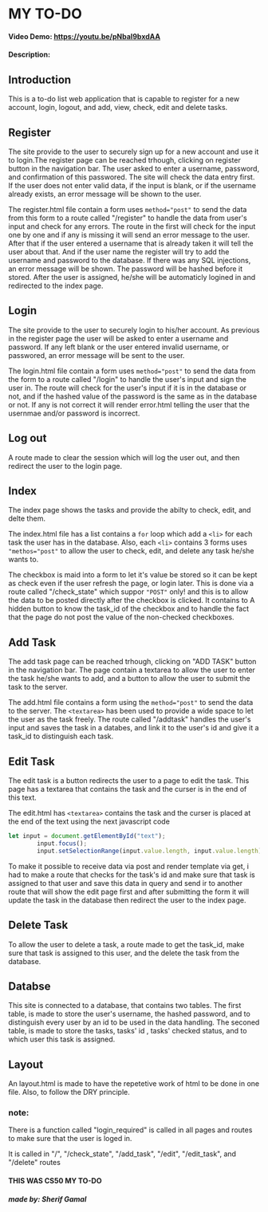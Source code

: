 # MY TO-DO
#### Video Demo:  https://youtu.be/pNbaI9bxdAA
#### Description:
## Introduction
This is a to-do list web application that is capable to register for a new account, login, logout, and add, view, check, edit and delete tasks.

## Register
The site provide to the user to securely sign up for a new account and use it to login.The register page can be reached trhough, clicking on register button in the navigation bar. The user asked to enter a username, password, and confirmation of this passwored. The site will check the data entry first. If the user does not enter valid data, if the input is blank, or if the username already exists, an error message will be shown to the user.

The register.html file contain a form uses `method="post"` to send the data from this form to a route called "/register" to handle the data from user's input and check for any errors. The route in the first will check for the input one by one and if any is missing it will send an error message to the user. After that if the user entered a username that is already taken it will tell the user about that. And if the user name the register will try to add the username and password to the database. If there was any SQL injections, an error message will be shown. The password will be hashed before it stored. After the user is assigned, he/she will be automaticly logined in and redirected to the index page.

## Login
The site provide to the user to securely login to his/her account. As previous in the register page the user will be asked to enter a username and password. If any left blank or the user entered invalid username, or passwored, an error message will be sent to the user.

The login.html file contain a form uses `method="post"` to  send the data from the form to a route called "/login" to handle the user's input and sign the user in. The route will check for the user's input if it is in the database or not, and if the hashed value of the password is the same as in the database or not. If any is not correct it will render error.html telling the user that the usernmae and/or password is incorrect.

## Log out
A route made to clear the session which will log the user out, and then redirect the user to the login page.

## Index
The index page shows the tasks and provide the abilty to check, edit, and delte them.

The index.html file has a list contains a `for` loop which add a `<li>` for each task the user has in the database. Also, each `<li>` contains 3 forms uses `"methos="post"` to allow the user to check, edit, and delete any task he/she wants to.

The checkbox is maid into a form to let it's value be stored so it can be kept as check even if the user refresh the page, or login later. This is done via a route called "/check_state" which suppor `"POST"` only! and this is to allow the data to be posted directly after the checkbox is clicked. It contains to A hidden button to know the task_id of the checkbox and to handle the fact that the page do not post the value of the non-checked checkboxes.

## Add Task
The add task page can be reached trhough, clicking on "ADD TASK" button in the navigation bar. The page contain a textarea to allow the user to enter the task he/she wants to add, and a button to allow the user to submit the task to the server.

The add.html file contains a form using the `method="post"` to send the data to the server. The `<textarea>` has been used to provide a wide space to let the user as the task freely. The route called "/addtask" handles the user's input and saves the task in a databes, and link it to the user's id and give it a task_id to distinguish each task.

## Edit Task
The edit task is a button redirects the user to a page to edit the task. This page has a textarea that contains the task and the curser is in the end of this text.

The edit.html has `<textarea>` contains the task and the curser is placed at the end of the text using the next javascript code
``` javascript
let input = document.getElementById("text");
        input.focus();
        input.setSelectionRange(input.value.length, input.value.length);
```
To make it possible to receive data via post and render template via get, i had to make a route that checks for the task's id and make sure that task is assigned to that user and save this data in query and send ir to another route that will show the edit page first and after submitting the form it will update the task  in the database then redirect the user to the index page.

## Delete Task
To allow the user to delete a task, a route made to get the task_id, make sure that task is assigned to this user, and the delete the task from the database.

## Databse
This site is connected to a database, that contains two tables. The first table, is made to store the user's username, the hashed password, and to distinguish every user by an id to be used in the data handling. The seconed table, is made to store the tasks, tasks' id , tasks' checked status, and to which user this task is assigned.

## Layout
An layout.html is made to have the repetetive work of html to be done in one file. Also, to follow the DRY principle.

### note:
There is a function called "login_required" is called in all pages and routes to make sure that the user is loged in.

It is called in "/", "/check_state", "/add_task", "/edit", "/edit_task", and "/delete" routes

#### THIS WAS CS50 MY TO-DO
##### made by: Sherif Gamal
